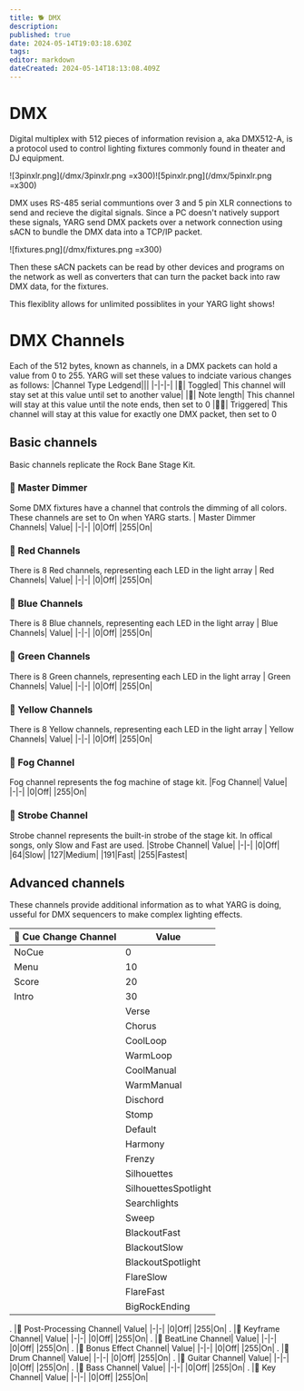 ```yaml
---
title: 🐕 DMX
description: 
published: true
date: 2024-05-14T19:03:18.630Z
tags: 
editor: markdown
dateCreated: 2024-05-14T18:13:08.409Z
---
```


# DMX
Digital multiplex with 512 pieces of information revision a, aka DMX512-A, is a protocol used to control lighting fixtures commonly found in theater and DJ equipment.

![3pinxlr.png](/dmx/3pinxlr.png =x300)![5pinxlr.png](/dmx/5pinxlr.png =x300)

DMX uses RS-485 serial communtions over 3 and 5 pin XLR connections to send and recieve the digital signals. Since a PC doesn't natively support these signals, YARG send DMX packets over a network connection using sACN to bundle the DMX data into a TCP/IP packet.

![fixtures.png](/dmx/fixtures.png =x300)

Then these sACN packets can be read by other devices and programs on the network as well as converters that can turn the packet back into raw DMX data, for the fixtures.

This flexiblity allows for unlimited possiblites in your YARG light shows!

# DMX Channels
Each of the  512 bytes, known  as channels,  in a DMX  packets  can hold a value from 0 to 255. YARG  will  set these values to indciate  various changes as follows:
|Channel Type Ledgend|||
|-|-|-|
|🐶| Toggled| This channel will stay set at this value until set to another value|
|🦮| Note length| This channel will stay at this value until the note  ends, then set to 0
|🐕‍🦺| Triggered| This channel will stay at this value for exactly one DMX packet, then set to 0
## Basic channels
Basic channels replicate the Rock Bane Stage  Kit.

### 🐶 Master Dimmer
Some DMX fixtures have a  channel  that controls the  dimming of all colors. These channels are set to On when YARG starts.
| Master Dimmer Channels| Value|
|-|-|
|0|Off|
|255|On|

### 🐶  Red Channels
There is 8 Red channels, representing each LED in the light array
| Red Channels| Value|
|-|-|
|0|Off|
|255|On|

### 🐶 Blue Channels
There is 8 Blue channels, representing each LED in the light array
| Blue Channels| Value|
|-|-|
|0|Off|
|255|On|

###  🐶  Green Channels
There is 8 Green channels, representing each LED in the light array
| Green Channels| Value|
|-|-|
|0|Off|
|255|On|

### 🐶 Yellow Channels
There is 8 Yellow channels, representing each LED in the light array
| Yellow Channels| Value|
|-|-|
|0|Off|
|255|On|

### 🐶  Fog Channel
Fog channel represents the fog machine of stage kit.
|Fog Channel| Value|
|-|-|
|0|Off|
|255|On|

### 🐶  Strobe Channel
Strobe channel represents the built-in strobe of the stage kit. In offical songs, only Slow and Fast are used.
|Strobe Channel| Value|
|-|-|
|0|Off|
|64|Slow|
|127|Medium|
|191|Fast|
|255|Fastest|

## Advanced channels
These channels provide additional information as to what YARG is doing, usseful  for DMX sequencers to make complex lighting effects.

|🐶 Cue Change Channel| Value|
|-|-|
|            NoCue| 0|
 |           Menu | 10|
  |          Score | 20|
   |         Intro | 30|
    |        Verse | 40|
     |       Chorus | 50|
      |      CoolLoop | 60|
       |     WarmLoop | 70|
        |    CoolManual | 80|
         |   WarmManual | 90|
          |  Dischord | 100|
           | Stomp | 110|
           | Default | 120|
           | Harmony | 130|
           | Frenzy|  140|
           | Silhouettes|  150|
           | SilhouettesSpotlight| 160|
           | Searchlights| 170|
           | Sweep|  180|
           | BlackoutFast|  190|
           | BlackoutSlow|  200|
           | BlackoutSpotlight|  210|
           | FlareSlow|  220|
           | FlareFast|  230|
           | BigRockEnding|  240|
.
|🐶 Post-Processing Channel| Value|
|-|-|
|0|Off|
|255|On|
.
|🐶 Keyframe Channel| Value|
|-|-|
|0|Off|
|255|On|
.
|🐶 BeatLine Channel| Value|
|-|-|
|0|Off|
|255|On|
.
|🐶 Bonus Effect Channel| Value|
|-|-|
|0|Off|
|255|On|
.
|🐶 Drum Channel| Value|
|-|-|
|0|Off|
|255|On|
.
|🐶 Guitar Channel| Value|
|-|-|
|0|Off|
|255|On|
.
|🐶 Bass Channel| Value|
|-|-|
|0|Off|
|255|On|
.
|🐶 Key Channel| Value|
|-|-|
|0|Off|
|255|On|
